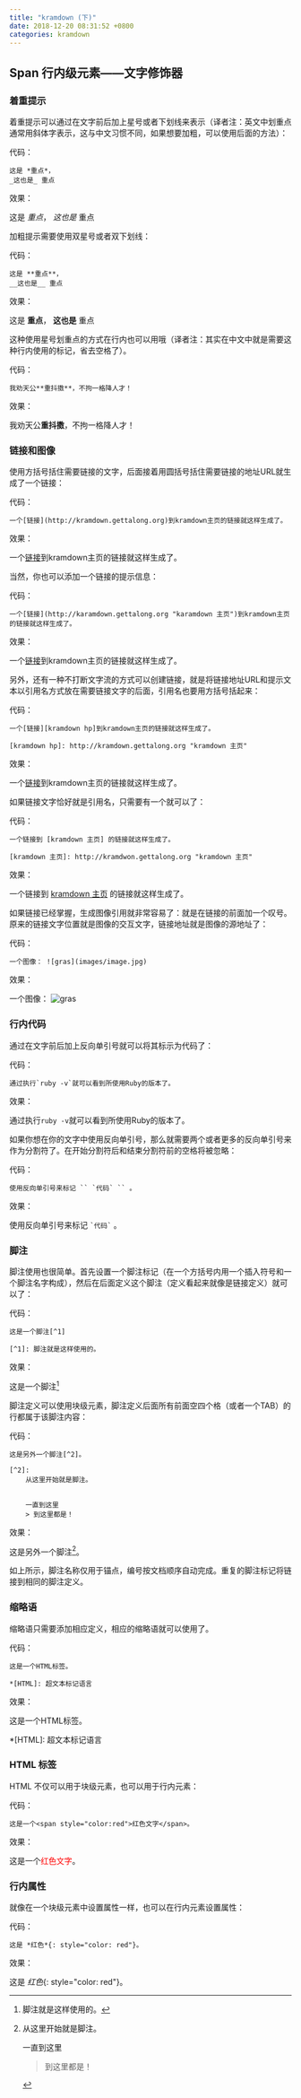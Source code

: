 ```yaml
---
title: "kramdown (下)"
date: 2018-12-20 08:31:52 +0800
categories: kramdown
---
```

## Span 行内级元素——文字修饰器

### 着重提示

着重提示可以通过在文字前后加上星号或者下划线来表示（译者注：英文中划重点通常用斜体字表示，这与中文习惯不同，如果想要加粗，可以使用后面的方法）：

代码：
~~~
这是 *重点*，
_这也是_ 重点
~~~
效果：

这是 *重点*，
_这也是_ 重点

加粗提示需要使用双星号或者双下划线：

代码：
~~~
这是 **重点**，
__这也是__ 重点
~~~
效果：

这是 **重点**，
__这也是__ 重点

这种使用星号划重点的方式在行内也可以用哦（译者注：其实在中文中就是需要这种行内使用的标记，省去空格了）。

代码：
~~~
我劝天公**重抖擞**，不拘一格降人才！
~~~
效果：

我劝天公**重抖擞**，不拘一格降人才！

### 链接和图像

使用方括号括住需要链接的文字，后面接着用圆括号括住需要链接的地址URL就生成了一个链接：

代码：
~~~
一个[链接](http://kramdown.gettalong.org)到kramdown主页的链接就这样生成了。
~~~
效果：

一个[链接](http://kramdown.gettalong.org)到kramdown主页的链接就这样生成了。

当然，你也可以添加一个链接的提示信息：

代码：
~~~
一个[链接](http://karamdown.gettalong.org "karamdown 主页")到kramdown主页的链接就这样生成了。
~~~
效果：

一个[链接](http://karamdown.gettalong.org "karamdown 主页")到kramdown主页的链接就这样生成了。

另外，还有一种不打断文字流的方式可以创建链接，就是将链接地址URL和提示文本以引用名方式放在需要链接文字的后面，引用名也要用方括号括起来：

代码：
~~~
一个[链接][kramdown hp]到kramdown主页的链接就这样生成了。

[kramdown hp]: http://kramdown.gettalong.org "kramdown 主页"
~~~
效果：

一个[链接][kramdown hp]到kramdown主页的链接就这样生成了。

[kramdown hp]: http://kramdown.gettalong.org "kramdown 主页"

如果链接文字恰好就是引用名，只需要有一个就可以了：

代码：
~~~
一个链接到 [kramdown 主页] 的链接就这样生成了。

[kramdown 主页]: http://kramdwon.gettalong.org "kramdown 主页"
~~~
效果：

一个链接到 [kramdown 主页] 的链接就这样生成了。

[kramdown 主页]: http://kramdwon.gettalong.org "kramdown 主页"

如果链接已经掌握，生成图像引用就非常容易了：就是在链接的前面加一个叹号。原来的链接文字位置就是图像的交互文字，链接地址就是图像的源地址了：

代码：
~~~
一个图像： ![gras](images/image.jpg)
~~~
效果：

一个图像： ![gras](images/image.jpg)

### 行内代码

通过在文字前后加上反向单引号就可以将其标示为代码了：

代码：
~~~
通过执行`ruby -v`就可以看到所使用Ruby的版本了。
~~~
效果：

通过执行`ruby -v`就可以看到所使用Ruby的版本了。

如果你想在你的文字中使用反向单引号，那么就需要两个或者更多的反向单引号来作为分割符了。在开始分割符后和结束分割符前的空格将被忽略：

代码：
~~~
使用反向单引号来标记 `` `代码` `` 。
~~~
效果：

使用反向单引号来标记 `` `代码` `` 。

### 脚注

脚注使用也很简单。首先设置一个脚注标记（在一个方括号内用一个插入符号和一个脚注名字构成），然后在后面定义这个脚注（定义看起来就像是链接定义）就可以了：

代码：
~~~
这是一个脚注[^1]

[^1]: 脚注就是这样使用的。
~~~
效果：

这是一个脚注[^1]

[^1]: 脚注就是这样使用的。

脚注定义可以使用块级元素，脚注定义后面所有前面空四个格（或者一个TAB）的行都属于该脚注内容：

代码：
~~~
这是另外一个脚注[^2]。

[^2]:
    从这里开始就是脚注。
    
     
    一直到这里
    > 到这里都是！

~~~
效果：

这是另外一个脚注[^2]。

[^2]:
    从这里开始就是脚注。
    
     
    一直到这里
    > 到这里都是！


如上所示，脚注名称仅用于锚点，编号按文档顺序自动完成。重复的脚注标记将链接到相同的脚注定义。

### 缩略语

缩略语只需要添加相应定义，相应的缩略语就可以使用了。

代码：
~~~
这是一个HTML标签。

*[HTML]: 超文本标记语言
~~~
效果：

这是一个HTML标签。

*[HTML]: 超文本标记语言

### HTML 标签

HTML 不仅可以用于块级元素，也可以用于行内元素：

代码：
~~~
这是一个<span style="color:red">红色文字</span>。
~~~
效果：

这是一个<span style="color:red">红色文字</span>。

### 行内属性

就像在一个块级元素中设置属性一样，也可以在行内元素设置属性：

代码：
~~~
这是 *红色*{: style="color: red"}。
~~~
效果：

这是 *红色*{: style="color: red"}。
